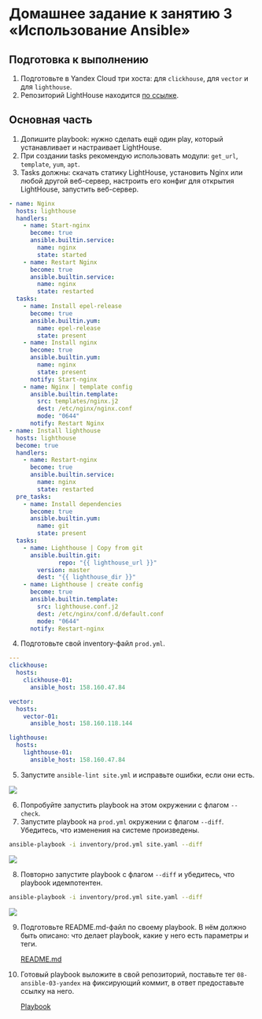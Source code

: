 # Домашнее задание к занятию 3 «Использование Ansible»

## Подготовка к выполнению

1. Подготовьте в Yandex Cloud три хоста: для `clickhouse`, для `vector` и для `lighthouse`.
2. Репозиторий LightHouse находится [по ссылке](https://github.com/VKCOM/lighthouse).

## Основная часть

1. Допишите playbook: нужно сделать ещё один play, который устанавливает и настраивает LightHouse.
2. При создании tasks рекомендую использовать модули: `get_url`, `template`, `yum`, `apt`.
3. Tasks должны: скачать статику LightHouse, установить Nginx или любой другой веб-сервер, настроить его конфиг для открытия LightHouse, запустить веб-сервер.

```yaml
- name: Nginx
  hosts: lighthouse
  handlers:
    - name: Start-nginx
      become: true
      ansible.builtin.service:
        name: nginx
        state: started
    - name: Restart Nginx
      become: true
      ansible.builtin.service:
        name: nginx
        state: restarted
  tasks:
    - name: Install epel-release
      become: true
      ansible.builtin.yum:
        name: epel-release
        state: present
    - name: Install nginx
      become: true
      ansible.builtin.yum:
        name: nginx
        state: present
      notify: Start-nginx
    - name: Nginx | template config
      ansible.builtin.template:
        src: templates/nginx.j2
        dest: /etc/nginx/nginx.conf
        mode: "0644"
      notify: Restart Nginx
- name: Install lighthouse
  hosts: lighthouse
  become: true
  handlers:
    - name: Restart-nginx
      become: true
      ansible.builtin.service:
        name: nginx
        state: restarted
  pre_tasks:
    - name: Install dependencies
      become: true
      ansible.builtin.yum:
        name: git
        state: present
  tasks:
    - name: Lighthouse | Copy from git
      ansible.builtin.git:
              repo: "{{ lighthouse_url }}"
        version: master
        dest: "{{ lighthouse_dir }}"
    - name: Lighthouse | create config
      become: true
      ansible.builtin.template:
        src: lighthouse.conf.j2
        dest: /etc/nginx/conf.d/default.conf
        mode: "0644"
      notify: Restart-nginx
```

4. Подготовьте свой inventory-файл `prod.yml`.

```yaml
---
clickhouse:
  hosts:
    clickhouse-01:
      ansible_host: 158.160.47.84

vector:
  hosts:
    vector-01:
      ansible_host: 158.160.118.144

lighthouse:
  hosts:
    lighthouse-01:
      ansible_host: 158.160.47.84
```

5. Запустите `ansible-lint site.yml` и исправьте ошибки, если они есть.

![](./playbook/images/lint.jpg)

6. Попробуйте запустить playbook на этом окружении с флагом `--check`.
7. Запустите playbook на `prod.yml` окружении с флагом `--diff`. Убедитесь, что изменения на системе произведены.

```bash
ansible-playbook -i inventory/prod.yml site.yaml --diff
```

![](./playbook/images/diff.jpg)

8. Повторно запустите playbook с флагом `--diff` и убедитесь, что playbook идемпотентен.

```bash
ansible-playbook -i inventory/prod.yml site.yaml --diff
```

![](./playbook/images/diff_1.jpg)


9. Подготовьте README.md-файл по своему playbook. В нём должно быть описано: что делает playbook, какие у него есть параметры и теги. 

    [README.md](./playbook/README.md)

10. Готовый playbook выложите в свой репозиторий, поставьте тег `08-ansible-03-yandex` на фиксирующий коммит, в ответ предоставьте ссылку на него. 

    [Playbook](./playbook/site.yaml)
